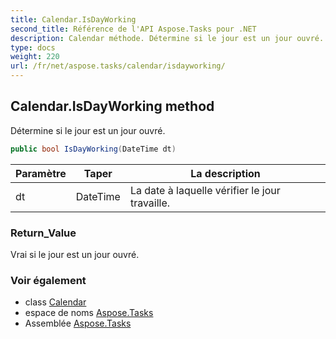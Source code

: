 ```yaml
---
title: Calendar.IsDayWorking
second_title: Référence de l'API Aspose.Tasks pour .NET
description: Calendar méthode. Détermine si le jour est un jour ouvré.
type: docs
weight: 220
url: /fr/net/aspose.tasks/calendar/isdayworking/
---
```

## Calendar.IsDayWorking method

Détermine si le jour est un jour ouvré.

```csharp
public bool IsDayWorking(DateTime dt)
```

| Paramètre | Taper | La description |
| --- | --- | --- |
| dt | DateTime | La date à laquelle vérifier le jour travaille. |

### Return_Value

Vrai si le jour est un jour ouvré.

### Voir également

* class [Calendar](../)
* espace de noms [Aspose.Tasks](../../calendar/)
* Assemblée [Aspose.Tasks](../../../)


